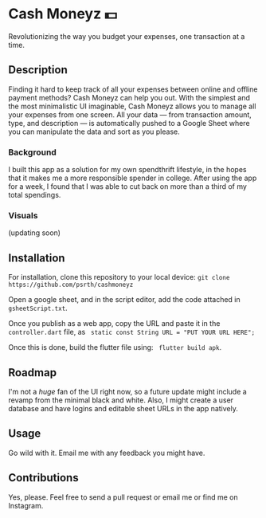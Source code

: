 # Cash Moneyz 💵
Revolutionizing the way you budget your expenses, one transaction at a time.

## Description
Finding it hard to keep track of all your expenses between online and offline payment methods? Cash Moneyz can help you out. With the simplest and the most minimalistic UI imaginable, Cash Moneyz allows you to manage all your expenses from one screen. All your data — from transaction amount, type, and description — is automatically pushed to a Google Sheet where you can manipulate the data and sort as you please.

### Background
I built this app as a solution for my own spendthrift lifestyle, in the hopes that it makes me a more responsible spender in college. After using the app for a week, I found that I was able to cut back on more than a third of my total spendings.

### Visuals
(updating soon)

## Installation
For installation, clone this repository to your local device:
``` git clone https://github.com/psrth/cashmoneyz ```

Open a google sheet, and in the script editor, add the code attached in ``` gsheetScript.txt ```.

Once you publish as a web app, copy the URL and paste it in the ```controller.dart``` file, as ``` static const String URL = "PUT YOUR URL HERE";``` 

Once this is done, build the flutter file using:
``` flutter build apk```.

## Roadmap
I'm not a _huge_ fan of the UI right now, so a future update might include a revamp from the minimal black and white. Also, I might create a user database and have logins and editable sheet URLs in the app natively.

## Usage
Go wild with it. Email me with any feedback you might have. 

## Contributions
Yes, please. Feel free to send a pull request or email me or find me on Instagram.